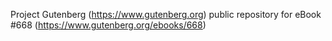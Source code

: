 Project Gutenberg (https://www.gutenberg.org) public repository for eBook #668 (https://www.gutenberg.org/ebooks/668)
